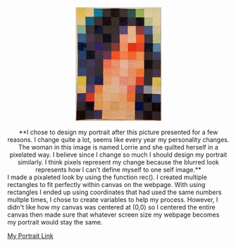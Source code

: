 <div align=center>

![](https://github.com/becskeens/Skeens_Bec_ART2210/blob/master/Project1/lorriecranor.jpeg)

<div align=center>
  **I chose to design my portrait after this picture presented for a few reasons. I change quite a lot, seems like every year my personality changes. The woman in this image is named Lorrie and she quilted herself in a pixelated way. I believe since I change so much I should design my portrait similarly. I think pixels represent my change because the blurred look represents how I can't define myself to one self image.**
  
<div align=left>
  I made a pixaleted look by using the function rec(). I created multiple rectangles to fit perfectly within canvas on the webpage. With using rectangles I ended up using coordinates that had used the same numbers multple times, I chose to create variables to help my process. However, I didn't like how my canvas was centered at (0,0) so I centered the entire canvas then made sure that whatever screen size my webpage becomes my portrait would stay the same.
 
 [My Portrait Link](https://becskeens.github.io/Skeens_Bec_ART2210/Project1/Skeens_Bec_ART2210_Self-portrait_Fall2019.html)
